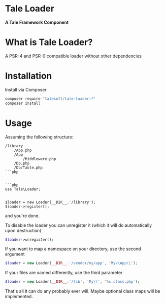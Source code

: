 
# Tale Loader
**A Tale Framework Component**

# What is Tale Loader?

A PSR-4 and PSR-0 compatible loader without other dependencies

# Installation

Install via Composer

```bash
composer require "talesoft/tale-loader:*"
composer install
```

# Usage

Assuming the following structure:
```
/library
    /App.php
    /App
        /Middleware.php
    /Db.php
    /Db/Table.php
```php


```php
use Tale\Loader;


$loader = new Loader(__DIR__.'/library');
$loader->register();
```

and you're done.

To disable the loader you can unregister it (which it will do automatically upon destruction)

```php
$loader->unregister();
```

If you want to map a namespace on your directory, use the second argument

```php
$loader = new Loader(__DIR__.'/vendor/my/app', 'My\\App\\');
```


If your files are named differently, use the third parameter

```php
$loader = new Loader(__DIR__.'/lib', 'My\\', '%s.class.php');
```

That's all it can do any probably ever will.
Maybe optional class maps will be implemented.